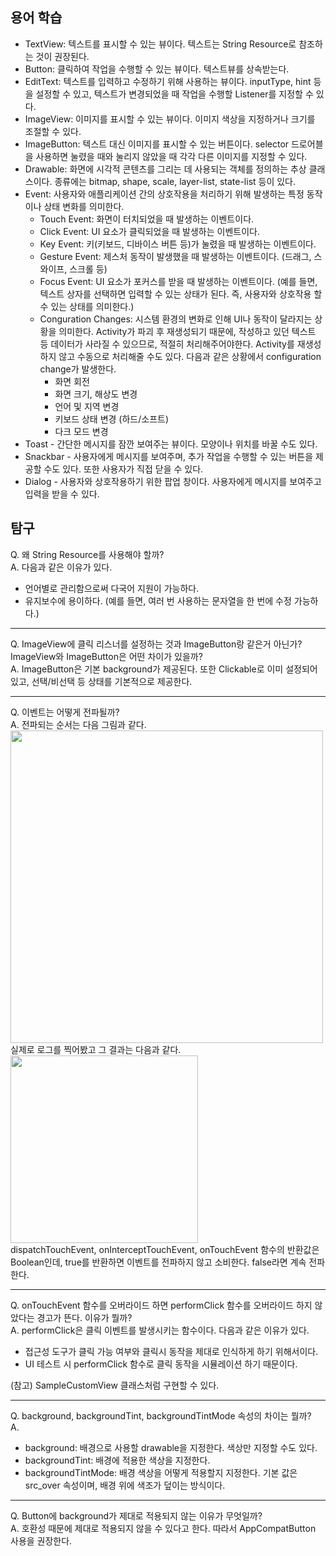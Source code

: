 ## 용어 학습
- TextView: 텍스트를 표시할 수 있는 뷰이다. 텍스트는 String Resource로 참조하는 것이 권장된다.
- Button: 클릭하여 작업을 수행할 수 있는 뷰이다. 텍스트뷰를 상속받는다.
- EditText: 텍스트를 입력하고 수정하기 위해 사용하는 뷰이다. inputType, hint 등을 설정할 수 있고, 텍스트가 변경되었을 때 작업을 수행할 Listener를 지정할 수 있다.
- ImageView: 이미지를 표시할 수 있는 뷰이다. 이미지 색상을 지정하거나 크기를 조절할 수 있다.
- ImageButton: 텍스트 대신 이미지를 표시할 수 있는 버튼이다. selector 드로어블을 사용하면 눌렸을 때와 눌리지 않았을 때 각각 다른 이미지를 지정할 수 있다.
- Drawable: 화면에 시각적 콘텐츠를 그리는 데 사용되는 객체를 정의하는 추상 클래스이다. 종류에는 bitmap, shape, scale, layer-list, state-list 등이 있다.
- Event: 사용자와 애플리케이션 간의 상호작용을 처리하기 위해 발생하는 특정 동작이나 상태 변화를 의미한다.
  - Touch Event: 화면이 터치되었을 때 발생하는 이벤트이다.
  - Click Event: UI 요소가 클릭되었을 때 발생하는 이벤트이다.
  - Key Event: 키(키보드, 디바이스 버튼 등)가 눌렸을 때 발생하는 이벤트이다.
  - Gesture Event: 제스처 동작이 발생했을 때 발생하는 이벤트이다. (드래그, 스와이프, 스크롤 등)
  - Focus Event: UI 요소가 포커스를 받을 때 발생하는 이벤트이다. (예를 들면, 텍스트 상자를 선택하면 입력할 수 있는 상태가 된다. 즉, 사용자와 상호작용 할 수 있는 상태를 의미한다.)
  - Conguration Changes: 시스템 환경의 변화로 인해 UI나 동작이 달라지는 상황을 의미한다. Activity가 파괴 후 재생성되기 때문에, 작성하고 있던 텍스트 등 데이터가 사라질 수 있으므로, 적절히 처리해주어야한다. Activity를 재생성하지 않고 수동으로 처리해줄 수도 있다.
    다음과 같은 상황에서 configuration change가 발생한다.
    - 화면 회전
    - 화면 크기, 해상도 변경
    - 언어 및 지역 변경
    - 키보드 상태 변경 (하드/소프트)
    - 다크 모드 변경
- Toast - 간단한 메시지를 잠깐 보여주는 뷰이다. 모양이나 위치를 바꿀 수도 있다.
- Snackbar - 사용자에게 메시지를 보여주며, 추가 작업을 수행할 수 있는 버튼을 제공할 수도 있다. 또한 사용자가 직접 닫을 수 있다.
- Dialog - 사용자와 상호작용하기 위한 팝업 창이다. 사용자에게 메시지를 보여주고 입력을 받을 수 있다.

## 탐구
Q. 왜 String Resource를 사용해야 할까?  
A. 다음과 같은 이유가 있다.
- 언어별로 관리함으로써 다국어 지원이 가능하다.
- 유지보수에 용이하다. (예를 들면, 여러 번 사용하는 문자열을 한 번에 수정 가능하다.)

---

Q. ImageView에 클릭 리스너를 설정하는 것과 ImageButton랑 같은거 아닌가? ImageView와 ImageButton은 어떤 차이가 있을까?  
A. ImageButton은 기본 background가 제공된다. 또한 Clickable로 이미 설정되어 있고, 선택/비선택 등 상태를 기본적으로 제공한다.  

---

Q. 이벤트는 어떻게 전파될까?  
A. 전파되는 순서는 다음 그림과 같다.  
<img width="500" src="https://github.com/user-attachments/assets/cd8e14b6-0f2d-41f1-a06a-9875336251d8">   
실제로 로그를 찍어봤고 그 결과는 다음과 같다.   
<img width="300" src="https://github.com/user-attachments/assets/5a391269-744e-4f06-ad07-6c33eb8ac2f3">   
dispatchTouchEvent, onInterceptTouchEvent, onTouchEvent 함수의 반환값은 Boolean인데, true를 반환하면 이벤트를 전파하지 않고 소비한다. false라면 계속 전파한다.   

---

Q. onTouchEvent 함수를 오버라이드 하면 performClick 함수를 오버라이드 하지 않았다는 경고가 뜬다. 이유가 뭘까?     
A. performClick은 클릭 이벤트를 발생시키는 함수이다. 다음과 같은 이유가 있다.
- 접근성 도구가 클릭 가능 여부와 클릭시 동작을 제대로 인식하게 하기 위해서이다.
- UI 테스트 시 performClick 함수로 클릭 동작을 시뮬레이션 하기 때문이다.    

(참고) SampleCustomView 클래스처럼 구현할 수 있다.  

---

Q. background, backgroundTint, backgroundTintMode 속성의 차이는 뭘까?   
A.
- background: 배경으로 사용할 drawable을 지정한다. 색상만 지정할 수도 있다.
- backgroundTint: 배경에 적용한 색상을 지정한다.
- backgroundTintMode: 배경 색상을 어떻게 적용할지 지정한다. 기본 값은 src_over 속성이며, 배경 위에 색조가 덮이는 방식이다.   

---

Q. Button에 background가 제대로 적용되지 않는 이유가 무엇일까?   
A. 호환성 때문에 제대로 적용되지 않을 수 있다고 한다. 따라서 AppCompatButton 사용을 권장한다.